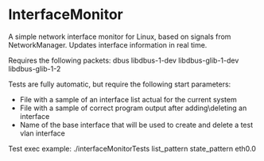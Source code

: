 # InterfaceMonitor
A simple network interface monitor for Linux, based on signals from NetworkManager. 
Updates interface information in real time.

Requires the following packets: dbus libdbus-1-dev libdbus-glib-1-dev libdbus-glib-1-2

Tests are fully automatic, but require the following start parameters:
- File with a sample of an interface list actual for the current system 
- File with a sample of correct program output after adding\deleting an interface
- Name of the base interface that will be used to create and delete a test vlan interface

Test exec example:
./interfaceMonitorTests list_pattern state_pattern eth0.0
